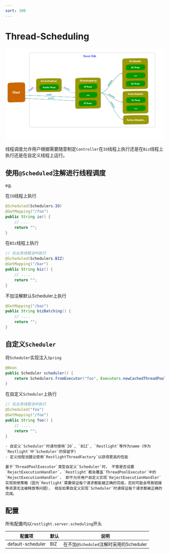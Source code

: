 ```yaml
---
sort: 100
---
```


# Thread-Scheduling

![threadingmodel.png](../../img/ThreadingModel.png)

线程调度允许用户根据需要随意制定`Controller`在`IO`线程上执行还是在`Biz`线程上执行还是在自定义线程上运行。

## 使用`@Scheduled`注解进行线程调度

eg.

在`IO`线程上执行

```java
@Scheduled(Schedulers.IO)
@GetMapping("/foo")
public String io() {
    // ....
    return "";
}
```

在`BIz`线程上执行

```java
// 在业务线程池中执行
@Scheduled(Schedulers.BIZ)
@GetMapping("/bar")
public String biz() {
    // ....
    return "";
}
```

不加注解默认Scheduler上执行

```java
@GetMapping("/baz")
public String bizBatching() {
    // ....
    return "";
}
```

## 自定义`Scheduler`

将`Scheduler`实现注入`Spring`

```java
@Bean
public Scheduler scheduler() {
    return Schedulers.fromExecutor("foo", Executors.newCachedThreadPool());
}
```

在自定义`Scheduler`上执行

```java
// 在业务线程池中执行
@Scheduled("foo")
@GetMapping("/foo")
public String foo() {
    // ....
    return "";
}
```

```tip
- 自定义`Scheduler`时请勿使用`IO`, `BIZ`, `Restlight`等作为name（作为`Restlight`中`Scheduler`的保留字)
- 定义线程池建议使用`RestlightThreadFactory`以获得更高的性能
```

```warning
基于`ThreadPoolExecutor`类型自定义`Scheduler`时， 不管是否设置`RejectExecutionHandler`，`Restlight`都会覆盖`ThreadPoolExecutor`中的`RejectExecutionHandler`， 即不允许用户自定义实现`RejectExecutionHandler`实现拒绝策略（因为`Restlight`需要保证每个请求都能被正确的完成，否则可能会导致链接等资源无法被释放等问题）， 相反如果自定义实现`Scheduler`时请保证每个请求都被正确的完成。
```

## 配置

所有配置均以`restlight.server.scheduling`开头

| 配置项                               | 默认                         | 说明                                                       |
| ------------------------------------ | ---------------------------- | ---------------------------------------------------------- |
| default-scheduler                    | BIZ        | 在不加`@Scheduled`注解时采用的Scheduler                                     |